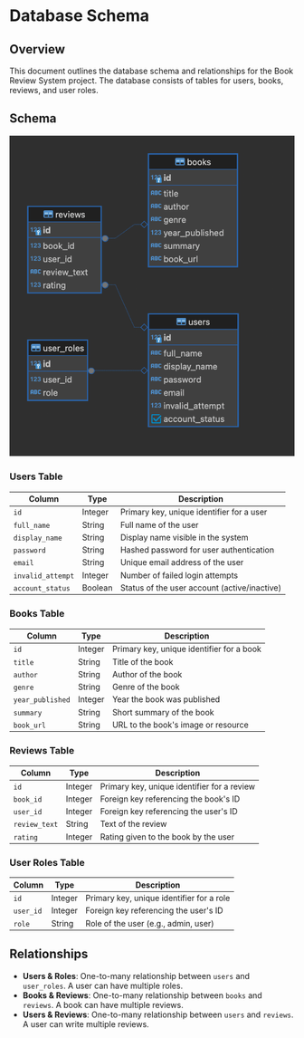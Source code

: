 # Database Schema

## Overview
This document outlines the database schema and relationships for the Book Review System project. The database consists of tables for users, books, reviews, and user roles.

## Schema
![ER Diagram](./db_schema.png)

### Users Table
| Column          | Type    | Description                               |
|-----------------|---------|-------------------------------------------|
| `id`            | Integer | Primary key, unique identifier for a user |
| `full_name`     | String  | Full name of the user                     |
| `display_name`  | String  | Display name visible in the system        |
| `password`      | String  | Hashed password for user authentication   |
| `email`         | String  | Unique email address of the user          |
| `invalid_attempt`| Integer | Number of failed login attempts          |
| `account_status`| Boolean | Status of the user account (active/inactive) |

### Books Table
| Column          | Type    | Description                               |
|-----------------|---------|-------------------------------------------|
| `id`            | Integer | Primary key, unique identifier for a book |
| `title`         | String  | Title of the book                         |
| `author`        | String  | Author of the book                        |
| `genre`         | String  | Genre of the book                         |
| `year_published`| Integer | Year the book was published               |
| `summary`       | String  | Short summary of the book                 |
| `book_url`      | String  | URL to the book's image or resource       |

### Reviews Table
| Column          | Type    | Description                               |
|-----------------|---------|-------------------------------------------|
| `id`            | Integer | Primary key, unique identifier for a review|
| `book_id`       | Integer | Foreign key referencing the book's ID     |
| `user_id`       | Integer | Foreign key referencing the user's ID     |
| `review_text`   | String  | Text of the review                        |
| `rating`        | Integer | Rating given to the book by the user      |

### User Roles Table
| Column          | Type    | Description                               |
|-----------------|---------|-------------------------------------------|
| `id`            | Integer | Primary key, unique identifier for a role |
| `user_id`       | Integer | Foreign key referencing the user's ID     |
| `role`          | String  | Role of the user (e.g., admin, user)      |

## Relationships

- **Users & Roles**: One-to-many relationship between `users` and `user_roles`. A user can have multiple roles.
- **Books & Reviews**: One-to-many relationship between `books` and `reviews`. A book can have multiple reviews.
- **Users & Reviews**: One-to-many relationship between `users` and `reviews`. A user can write multiple reviews.
